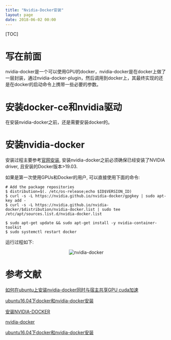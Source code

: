 ```yaml
---
title: "Nvidia-Docker安装"
layout: page
date: 2018-06-02 00:00
---
```

[TOC]

# 写在前面
nvidia-docker是一个可以使用GPU的docker，nvidia-docker是在docker上做了一层封装，通过nvidia-docker-plugin，然后调用到docker上，其最终实现的还是在docker的启动命令上携带一些必要的参数。

# 安装docker-ce和nvidia驱动
在安装nvidia-docker之前，还是需要安装docker的。

# 安装nvidia-docker
安装过程主要参考[官网安装](https://github.com/NVIDIA/nvidia-docker), 安装nvidia-docker之前必须确保已经安装了NVIDIA driver, 且安装的Docker版本>19.03.

如果是第一次使用GPUs和Docker的用户, 可以直接使用下面的命令:
```
# Add the package repositories
$ distribution=$(. /etc/os-release;echo $ID$VERSION_ID)
$ curl -s -L https://nvidia.github.io/nvidia-docker/gpgkey | sudo apt-key add -
$ curl -s -L https://nvidia.github.io/nvidia-docker/$distribution/nvidia-docker.list | sudo tee /etc/apt/sources.list.d/nvidia-docker.list

$ sudo apt-get update && sudo apt-get install -y nvidia-container-toolkit
$ sudo systemctl restart docker
```
运行过程如下:
<center><img src="/wiki/static/images/docker/nvidia-docker_install.png" alt="nvidia-docker"/></center>




# 参考文献
[如何在ubuntu上安装nvidia-docker同时与宿主共享GPU cuda加速](https://www.liangzl.com/get-article-detail-3784.html)

[ubuntu16.04下docker和nvidia-docker安装](https://blog.csdn.net/qq_41493990/article/details/81624419)

[安装NVIDIA-DOCKER](https://www.jianshu.com/p/f25ccedb996e)

[nvidia-docker](https://github.com/NVIDIA/nvidia-docker)

[ubuntu16.04下docker和nvidia-docker安装](https://blog.csdn.net/qq_41493990/article/details/81624419)